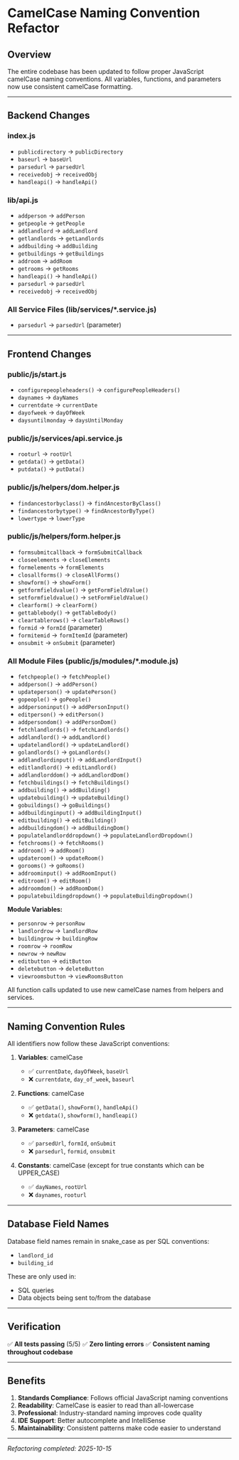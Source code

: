 # CamelCase Naming Convention Refactor

## Overview

The entire codebase has been updated to follow proper JavaScript camelCase naming conventions. All variables, functions, and parameters now use consistent camelCase formatting.

---

## Backend Changes

### index.js
- `publicdirectory` → `publicDirectory`
- `baseurl` → `baseUrl`
- `parsedurl` → `parsedUrl`
- `receivedobj` → `receivedObj`
- `handleapi()` → `handleApi()`

### lib/api.js
- `addperson` → `addPerson`
- `getpeople` → `getPeople`
- `addlandlord` → `addLandlord`
- `getlandlords` → `getLandlords`
- `addbuilding` → `addBuilding`
- `getbuildings` → `getBuildings`
- `addroom` → `addRoom`
- `getrooms` → `getRooms`
- `handleapi()` → `handleApi()`
- `parsedurl` → `parsedUrl`
- `receivedobj` → `receivedObj`

### All Service Files (lib/services/*.service.js)
- `parsedurl` → `parsedUrl` (parameter)

---

## Frontend Changes

### public/js/start.js
- `configurepeopleheaders()` → `configurePeopleHeaders()`
- `daynames` → `dayNames`
- `currentdate` → `currentDate`
- `dayofweek` → `dayOfWeek`
- `daysuntilmonday` → `daysUntilMonday`

### public/js/services/api.service.js
- `rooturl` → `rootUrl`
- `getdata()` → `getData()`
- `putdata()` → `putData()`

### public/js/helpers/dom.helper.js
- `findancestorbyclass()` → `findAncestorByClass()`
- `findancestorbytype()` → `findAncestorByType()`
- `lowertype` → `lowerType`

### public/js/helpers/form.helper.js
- `formsubmitcallback` → `formSubmitCallback`
- `closeelements` → `closeElements`
- `formelements` → `formElements`
- `closallforms()` → `closeAllForms()`
- `showform()` → `showForm()`
- `getformfieldvalue()` → `getFormFieldValue()`
- `setformfieldvalue()` → `setFormFieldValue()`
- `clearform()` → `clearForm()`
- `gettablebody()` → `getTableBody()`
- `cleartablerows()` → `clearTableRows()`
- `formid` → `formId` (parameter)
- `formitemid` → `formItemId` (parameter)
- `onsubmit` → `onSubmit` (parameter)

### All Module Files (public/js/modules/*.module.js)
- `fetchpeople()` → `fetchPeople()`
- `addperson()` → `addPerson()`
- `updateperson()` → `updatePerson()`
- `gopeople()` → `goPeople()`
- `addpersoninput()` → `addPersonInput()`
- `editperson()` → `editPerson()`
- `addpersondom()` → `addPersonDom()`
- `fetchlandlords()` → `fetchLandlords()`
- `addlandlord()` → `addLandlord()`
- `updatelandlord()` → `updateLandlord()`
- `golandlords()` → `goLandlords()`
- `addlandlordinput()` → `addLandlordInput()`
- `editlandlord()` → `editLandlord()`
- `addlandlorddom()` → `addLandlordDom()`
- `fetchbuildings()` → `fetchBuildings()`
- `addbuilding()` → `addBuilding()`
- `updatebuilding()` → `updateBuilding()`
- `gobuildings()` → `goBuildings()`
- `addbuildinginput()` → `addBuildingInput()`
- `editbuilding()` → `editBuilding()`
- `addbuildingdom()` → `addBuildingDom()`
- `populatelandlorddropdown()` → `populateLandlordDropdown()`
- `fetchrooms()` → `fetchRooms()`
- `addroom()` → `addRoom()`
- `updateroom()` → `updateRoom()`
- `gorooms()` → `goRooms()`
- `addroominput()` → `addRoomInput()`
- `editroom()` → `editRoom()`
- `addroomdom()` → `addRoomDom()`
- `populatebuildingdropdown()` → `populateBuildingDropdown()`

**Module Variables:**
- `personrow` → `personRow`
- `landlordrow` → `landlordRow`
- `buildingrow` → `buildingRow`
- `roomrow` → `roomRow`
- `newrow` → `newRow`
- `editbutton` → `editButton`
- `deletebutton` → `deleteButton`
- `viewroomsbutton` → `viewRoomsButton`

All function calls updated to use new camelCase names from helpers and services.

---

## Naming Convention Rules

All identifiers now follow these JavaScript conventions:

1. **Variables**: camelCase
   - ✅ `currentDate`, `dayOfWeek`, `baseUrl`
   - ❌ `currentdate`, `day_of_week`, `baseurl`

2. **Functions**: camelCase
   - ✅ `getData()`, `showForm()`, `handleApi()`
   - ❌ `getdata()`, `showform()`, `handleapi()`

3. **Parameters**: camelCase
   - ✅ `parsedUrl`, `formId`, `onSubmit`
   - ❌ `parsedurl`, `formid`, `onsubmit`

4. **Constants**: camelCase (except for true constants which can be UPPER_CASE)
   - ✅ `dayNames`, `rootUrl`
   - ❌ `daynames`, `rooturl`

---

## Database Field Names

Database field names remain in snake_case as per SQL conventions:
- `landlord_id`
- `building_id`

These are only used in:
- SQL queries
- Data objects being sent to/from the database

---

## Verification

✅ **All tests passing** (5/5)
✅ **Zero linting errors**
✅ **Consistent naming throughout codebase**

---

## Benefits

1. **Standards Compliance**: Follows official JavaScript naming conventions
2. **Readability**: CamelCase is easier to read than all-lowercase
3. **Professional**: Industry-standard naming improves code quality
4. **IDE Support**: Better autocomplete and IntelliSense
5. **Maintainability**: Consistent patterns make code easier to understand

---

*Refactoring completed: 2025-10-15*
